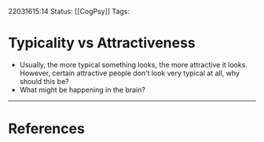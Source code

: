 22031615:14
Status:  [[CogPsy]] 
Tags: 

# Typicality vs Attractiveness

- Usually, the more typical something looks, the more attractive it looks. However, certain attractive people don’t look very typical at all, why should this be?
- What might be happening in the brain?

---
# References